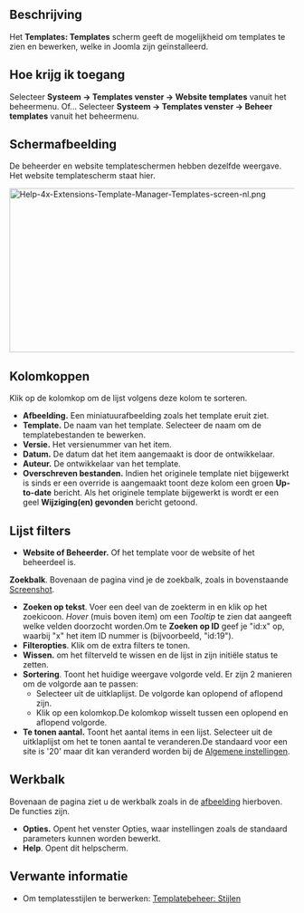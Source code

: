 <!-- Filename: Help4.x:Templates:_Templates / Display title: Templates: Templates -->

## Beschrijving

Het **Templates: Templates** scherm geeft de mogelijkheid om templates
te zien en bewerken, welke in Joomla zijn geïnstalleerd.

## Hoe krijg ik toegang

Selecteer **Systeem **→** Templates venster **→** Website templates**
vanuit het beheermenu. Of... Selecteer **Systeem **→** Templates
venster **→** Beheer templates** vanuit het beheermenu.

## Schermafbeelding

De beheerder en website templateschermen hebben dezelfde weergave. Het
website templatescherm staat hier.

<img
src="https://docs.joomla.org/images/thumb/9/92/Help-4x-Extensions-Template-Manager-Templates-screen-nl.png/800px-Help-4x-Extensions-Template-Manager-Templates-screen-nl.png.jpeg"
decoding="async"
srcset="https://docs.joomla.org/images/9/92/Help-4x-Extensions-Template-Manager-Templates-screen-nl.png 1.5x"
data-file-width="1137" data-file-height="412" width="800" height="290"
alt="Help-4x-Extensions-Template-Manager-Templates-screen-nl.png" />

## Kolomkoppen

Klik op de kolomkop om de lijst volgens deze kolom te sorteren.

- **Afbeelding.** Een miniatuurafbeelding zoals het template eruit ziet.
- **Template.** De naam van het template. Selecteer de naam om de
  templatebestanden te bewerken.
- **Versie.** Het versienummer van het item.
- **Datum.** De datum dat het item aangemaakt is door de ontwikkelaar.
- **Auteur.** De ontwikkelaar van het template.
- **Overschreven bestanden.** Indien het originele template niet
  bijgewerkt is sinds er een override is aangemaakt toont deze kolom een
  groen **Up-to-date** bericht. Als het originele template bijgewerkt is
  wordt er een geel **Wijziging(en) gevonden** bericht getoond.

## Lijst filters

- **Website of Beheerder.** Of het template voor de website of het
  beheerdeel is.

**Zoekbalk**. Bovenaan de pagina vind je de zoekbalk, zoals in
bovenstaande [Screenshot](#screenshot).

- **Zoeken op tekst**. Voer een deel van de zoekterm in en klik op het
  zoekicoon. *Hover* (muis boven item) om een *Tooltip* te zien dat
  aangeeft welke velden doorzocht worden.Om te **Zoeken op ID** geef je
  "id:x" op, waarbij "x" het item ID nummer is (bijvoorbeeld, "id:19").
- **Filteropties**. Klik om de extra filters te tonen.
- **Wissen.** om het filterveld te wissen en de lijst in zijn initiële
  status te zetten.
- **Sortering**. Toont het huidige weergave volgorde veld. Er zijn 2
  manieren om de volgorde aan te passen:
  - Selecteer uit de uitklaplijst. De volgorde kan oplopend of aflopend
    zijn.
  - Klik op een kolomkop.De kolomkop wisselt tussen een oplopend en
    aflopend volgorde.
- **Te tonen aantal.** Toont het aantal items in een lijst. Selecteer
  uit de uitklaplijst om het te tonen aantal te veranderen.De standaard
  voor een site is '20' maar dit kan veranderd worden bij de [Algemene
  instellingen](https://docs.joomla.org/Help4.x:Site_Global_Configuration/nl#defaultlistlimit "Help4.x:Site Global Configuration/nl").

## Werkbalk

Bovenaan de pagina ziet u de werkbalk zoals in de
[afbeelding](#Schermafbeelding) hierboven. De functies zijn.

- **Opties.** Opent het venster Opties, waar instellingen zoals de
  standaard parameters kunnen worden bewerkt.
- **Help**. Opent dit helpscherm.

## Verwante informatie

- Om templatesstijlen te berwerken: [Templatebeheer:
  Stijlen](https://docs.joomla.org/Help4.x:Templates:_Styles/nl "Help4.x:Templates: Styles/nl")
